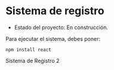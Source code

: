 <h1>Sistema de registro</h1>

- Estado del proyecto: En construcción.

Para ejecutar el sistema, debes poner: 

```npm install react```

Sistema de Registro 2
